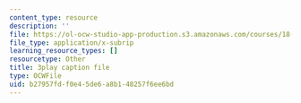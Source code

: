 ```yaml
---
content_type: resource
description: ''
file: https://ol-ocw-studio-app-production.s3.amazonaws.com/courses/18-01sc-single-variable-calculus-fall-2010/b27957fdf0e45de6a8b148257f6ee6bd_twzGBqPeW0M.vtt
file_type: application/x-subrip
learning_resource_types: []
resourcetype: Other
title: 3play caption file
type: OCWFile
uid: b27957fd-f0e4-5de6-a8b1-48257f6ee6bd
---
```

